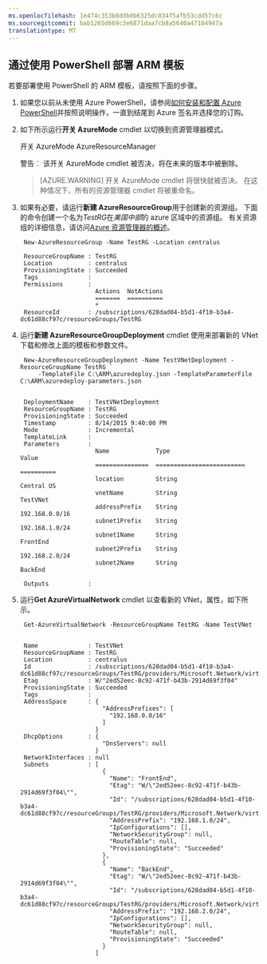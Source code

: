```yaml
---
ms.openlocfilehash: 1e474c353b8ddb0b6325dc834f5afb53cdd57c6c
ms.sourcegitcommit: bab1265d669c3e6871daa7cb8a5640a47104947a
translationtype: MT
---
```

## 通过使用 PowerShell 部署 ARM 模板

若要部署使用 PowerShell 的 ARM 模板，请按照下面的步骤。

1. 如果您以前从未使用 Azure PowerShell，请参阅[如何安装和配置 Azure PowerShell](powershell-install-configure.md)并按照说明操作，一直到结尾到 Azure 签名并选择您的订购。
2. 如下所示运行**开关 AzureMode** cmdlet 以切换到资源管理器模式。

    开关 AzureMode AzureResourceManager

    警告︰ 该开关 AzureMode cmdlet 被否决，将在未来的版本中被删除。

    >[AZURE.WARNING] 开关 AzureMode cmdlet 将很快就被否决。 在这种情况下，所有的资源管理器 cmdlet 将被重命名。

3. 如果有必要，请运行**新建 AzureResourceGroup**用于创建新的资源组。 下面的命令创建一个名为*TestRG*在*美国中部*的 azure 区域中的资源组。 有关资源组的详细信息，请访问[Azure 资源管理器的概述](resource-group-overview.md/#resource-groups)。

        New-AzureResourceGroup -Name TestRG -Location centralus
        
        ResourceGroupName : TestRG
        Location          : centralus
        ProvisioningState : Succeeded
        Tags              :
        Permissions       :
                            Actions  NotActions
                            =======  ==========
                            *
        ResourceId        : /subscriptions/628dad04-b5d1-4f10-b3a4-dc61d88cf97c/resourceGroups/TestRG

4. 运行**新建 AzureResourceGroupDeployment** cmdlet 使用来部署新的 VNet 下载和修改上面的模板和参数文件。

        New-AzureResourceGroupDeployment -Name TestVNetDeployment -ResourceGroupName TestRG `
            -TemplateFile C:\ARM\azuredeploy.json -TemplateParameterFile C:\ARM\azuredeploy-parameters.json
        
        
        DeploymentName    : TestVNetDeployment
        ResourceGroupName : TestRG
        ProvisioningState : Succeeded
        Timestamp         : 8/14/2015 9:40:00 PM
        Mode              : Incremental
        TemplateLink      :
        Parameters        :
                            Name             Type                       Value
                            ===============  =========================  ==========
                            location         String                     Central US
                            vnetName         String                     TestVNet
                            addressPrefix    String                     192.168.0.0/16
                            subnet1Prefix    String                     192.168.1.0/24
                            subnet1Name      String                     FrontEnd
                            subnet2Prefix    String                     192.168.2.0/24
                            subnet2Name      String                     BackEnd
        
        Outputs           :

5. 运行**Get AzureVirtualNetwork** cmdlet 以查看新的 VNet，属性，如下所示。


        Get-AzureVirtualNetwork -ResourceGroupName TestRG -Name TestVNet
        
        
        Name              : TestVNet
        ResourceGroupName : TestRG
        Location          : centralus
        Id                : /subscriptions/628dad04-b5d1-4f10-b3a4-dc61d88cf97c/resourceGroups/TestRG/providers/Microsoft.Network/virtualNetworks/TestVNet
        Etag              : W/"2ed52eec-8c92-471f-b43b-2914d69f3f04"
        ProvisioningState : Succeeded
        Tags              :
        AddressSpace      : {
                              "AddressPrefixes": [
                                "192.168.0.0/16"
                              ]
                            }
        DhcpOptions       : {
                              "DnsServers": null
                            }
        NetworkInterfaces : null
        Subnets           : [
                              {
                                "Name": "FrontEnd",
                                "Etag": "W/\"2ed52eec-8c92-471f-b43b-2914d69f3f04\"",
                                "Id": "/subscriptions/628dad04-b5d1-4f10-b3a4-dc61d88cf97c/resourceGroups/TestRG/providers/Microsoft.Network/virtualNetworks/TestVNet/subnets/FrontEnd",
                                "AddressPrefix": "192.168.1.0/24",
                                "IpConfigurations": [],
                                "NetworkSecurityGroup": null,
                                "RouteTable": null,
                                "ProvisioningState": "Succeeded"
                              },
                              {
                                "Name": "BackEnd",
                                "Etag": "W/\"2ed52eec-8c92-471f-b43b-2914d69f3f04\"",
                                "Id": "/subscriptions/628dad04-b5d1-4f10-b3a4-dc61d88cf97c/resourceGroups/TestRG/providers/Microsoft.Network/virtualNetworks/TestVNet/subnets/BackEnd",
                                "AddressPrefix": "192.168.2.0/24",
                                "IpConfigurations": [],
                                "NetworkSecurityGroup": null,
                                "RouteTable": null,
                                "ProvisioningState": "Succeeded"
                              }
                            ]